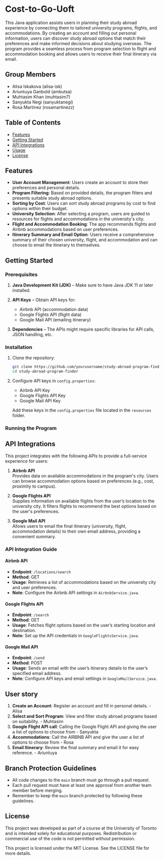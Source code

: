 # Cost-to-Go-Uoft

This Java application assists users in planning their study abroad experience by connecting them to tailored university programs, flights, and accommodations. By creating an account and filling out personal information, users can discover study abroad options that match their preferences and make informed decisions about studying overseas. The program provides a seamless process from program selection to flight and accommodation booking and allows users to receive their final itinerary via email.

## Group Members 
- Alisa Iskakova (alisa-isk)
- Ariuntuya Ganbold (ambutsa)
- Muhtasim Khan (muhtasim7)
- Sanyukta Negi (sanyuktanegi)
- Rosa Martinez (rosamartinezz)

## Table of Contents

- [Features](#features)
- [Getting Started](#getting-started)
- [API Integrations](#api-integrations)
- [Usage](#usage)
- [License](#license)

## Features

- **User Account Management**: Users create an account to store their preferences and personal details.
- **Program Filtering**: Based on provided details, the program filters and presents suitable study abroad options.
- **Sorting by Cost**: Users can sort study abroad programs by cost to find options within their budget.
- **University Selection**: After selecting a program, users are guided to resources for flights and accommodations in the university's city.
- **Flight and Accommodation Booking**: The app recommends flights and Airbnb accommodations based on user preferences.
- **Itinerary Summary and Email Option**: Users receive a comprehensive summary of their chosen university, flight, and accommodation and can choose to email the itinerary to themselves.

## Getting Started

### Prerequisites

1. **Java Development Kit (JDK)** – Make sure to have Java JDK 11 or later installed.
2. **API Keys** – Obtain API keys for:
   - Airbnb API (accommodation data)
   - Google Flights API (flight data)
   - Google Mail API (emailing itinerary)

3. **Dependencies** – The APIs might require specific libraries for API calls, JSON handling, etc.

### Installation

1. Clone the repository:
   ```bash
   git clone https://github.com/yourusername/study-abroad-program-finder.git
   cd study-abroad-program-finder
   ```

2. Configure API keys in `config.properties`:
   - Airbnb API Key
   - Google Flights API Key
   - Google Mail API Key

   Add these keys in the `config.properties` file located in the `resources` folder.

### Running the Program


## API Integrations

This project integrates with the following APIs to provide a full-service experience for users:

1. **Airbnb API**  
   Provides data on available accommodations in the program's city. Users can browse accommodation options based on preferences (e.g., cost, proximity to campus).  

2. **Google Flights API**  
   Supplies information on available flights from the user’s location to the university city. It filters flights to recommend the best options based on the user's preferences.  

3. **Google Mail API**  
   Allows users to email the final itinerary (university, flight, accommodation details) to their own email address, providing a convenient summary.  

### API Integration Guide

#### Airbnb API
- **Endpoint**: `/locations/search`
- **Method**: GET
- **Usage**: Retrieves a list of accommodations based on the university city and user preferences.
- **Note**: Configure the Airbnb API settings in `AirbnbService.java`.

#### Google Flights API
- **Endpoint**: `/search`
- **Method**: GET
- **Usage**: Fetches flight options based on the user’s starting location and destination.
- **Note**: Set up the API credentials in `GoogleFlightsService.java`.

#### Google Mail API
- **Endpoint**: `/send`
- **Method**: POST
- **Usage**: Sends an email with the user’s itinerary details to the user’s specified email address.
- **Note**: Configure API keys and email settings in `GoogleMailService.java`.

## User story

1. **Create an Account**: Register an account and fill in personal details. - Alisa 
2. **Select and Sort Program**: View and filter study abroad programs based on suitability. - Muhtasim 
3. **Google Flight API call**: Calling the Google Flight API and giving the user a list of options to choose from - Sanyukta
4. **Accommodations**: Call the AIRBNB API and give the user a list of options to choose from - Rosa 
5. **Email Itinerary**: Review the final summary and email it for easy reference. - Ariuntuya

## Branch Protection Guidelines
- All code changes to the `main` branch must go through a pull request.
- Each pull request must have at least one approval from another team member before merging.
- Remember to keep the `main` branch protected by following these guidelines.


## License
This project was developed as part of a course at the University of Toronto and is intended solely for educational purposes. Redistribution or commercial use of the code is not permitted without permission.

This project is licensed under the MIT License. See the LICENSE file for more details.
